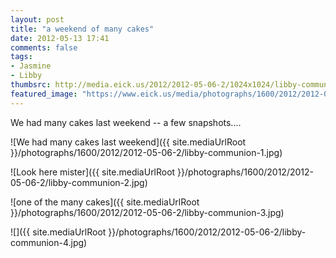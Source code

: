 ```yaml
---
layout: post
title: "a weekend of many cakes"
date: 2012-05-13 17:41
comments: false
tags: 
- Jasmine
- Libby
thumbsrc: http://media.eick.us/2012/2012-05-06-2/1024x1024/libby-communion-3.jpg
featured_image: "https://www.eick.us/media/photographs/1600/2012/2012-05-06-2/libby-communion-1.jpg"
---
```

We had many cakes last weekend -- a few snapshots....



![We had many cakes last weekend]({{ site.mediaUrlRoot }}/photographs/1600/2012/2012-05-06-2/libby-communion-1.jpg)




![Look here mister]({{ site.mediaUrlRoot }}/photographs/1600/2012/2012-05-06-2/libby-communion-2.jpg)




![one of the many cakes]({{ site.mediaUrlRoot }}/photographs/1600/2012/2012-05-06-2/libby-communion-3.jpg)




![]({{ site.mediaUrlRoot }}/photographs/1600/2012/2012-05-06-2/libby-communion-4.jpg)

